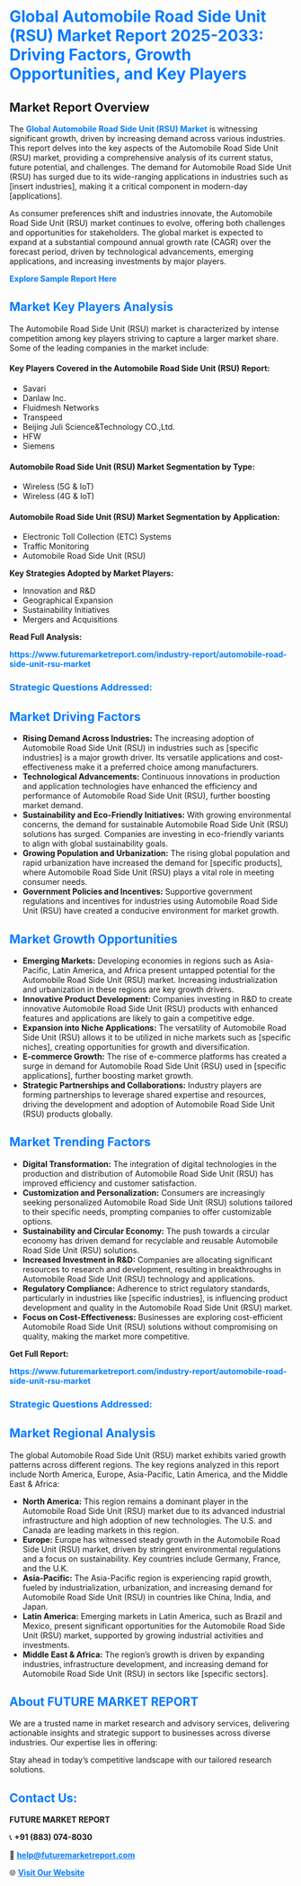<h1 style="color: #007BFF;">Global Automobile Road Side Unit (RSU) Market Report 2025-2033: Driving Factors, Growth Opportunities, and Key Players</h1>

<section id="overview">
<h2>Market Report Overview</h2>
<p>The <a href="https://www.futuremarketreport.com/industry-report/automobile-road-side-unit-rsu-market" style="color: #007BFF; text-decoration: none;"><strong>Global Automobile Road Side Unit (RSU) Market</strong></a> is witnessing significant growth, driven by increasing demand across various industries. This report delves into the key aspects of the Automobile Road Side Unit (RSU) market, providing a comprehensive analysis of its current status, future potential, and challenges. The demand for Automobile Road Side Unit (RSU) has surged due to its wide-ranging applications in industries such as [insert industries], making it a critical component in modern-day [applications].</p>
<p>As consumer preferences shift and industries innovate, the Automobile Road Side Unit (RSU) market continues to evolve, offering both challenges and opportunities for stakeholders. The global market is expected to expand at a substantial compound annual growth rate (CAGR) over the forecast period, driven by technological advancements, emerging applications, and increasing investments by major players.</p>
</section>

<section id="overview">
<p><a href="https://www.futuremarketreport.com/request-sample/reportId=127649" style="color: #007BFF; text-decoration: none;"><strong>Explore Sample Report Here</strong></a></p>
</section>

<section id="key-players">
<h2 style="color: #007BFF;">Market Key Players Analysis</h2>
<p>The Automobile Road Side Unit (RSU) market is characterized by intense competition among key players striving to capture a larger market share. Some of the leading companies in the market include:</p>
<h4>Key Players Covered in the Automobile Road Side Unit (RSU) Report:</h4>
<ul><li>Savari</li><li>Danlaw Inc.</li><li>Fluidmesh Networks</li><li>Transpeed</li><li>Beijing Juli Science&amp;Technology CO.,Ltd.</li><li>HFW</li><li>Siemens</li></ul>
<h4>Automobile Road Side Unit (RSU) Market Segmentation by Type:</h4>
<ul><li>Wireless (5G &amp; IoT)</li><li>Wireless (4G &amp; IoT)</li></ul>

<h4>Automobile Road Side Unit (RSU) Market Segmentation by Application:</h4>
<ul><li>Electronic Toll Collection (ETC) Systems</li><li>Traffic Monitoring</li><li>Automobile Road Side Unit (RSU)</li></ul>
<p><strong>Key Strategies Adopted by Market Players:</strong></p>
<ul>
<li>Innovation and R&D</li>
<li>Geographical Expansion</li>
<li>Sustainability Initiatives</li>
<li>Mergers and Acquisitions</li>
</ul>
</section>

<section>
<p><strong>Read Full Analysis: </strong></p><a href="https://www.futuremarketreport.com/industry-report/automobile-road-side-unit-rsu-market" style="color: #007BFF; text-decoration: none;"><strong>https://www.futuremarketreport.com/industry-report/automobile-road-side-unit-rsu-market</strong></a>
<h3 style="color: #007BFF;">Strategic Questions Addressed:</h3>
</section>

<section id="driving-factors">
<h2 style="color: #007BFF;">Market Driving Factors</h2>
<ul>
<li><strong>Rising Demand Across Industries:</strong> The increasing adoption of Automobile Road Side Unit (RSU) in industries such as [specific industries] is a major growth driver. Its versatile applications and cost-effectiveness make it a preferred choice among manufacturers.</li>
<li><strong>Technological Advancements:</strong> Continuous innovations in production and application technologies have enhanced the efficiency and performance of Automobile Road Side Unit (RSU), further boosting market demand.</li>
<li><strong>Sustainability and Eco-Friendly Initiatives:</strong> With growing environmental concerns, the demand for sustainable Automobile Road Side Unit (RSU) solutions has surged. Companies are investing in eco-friendly variants to align with global sustainability goals.</li>
<li><strong>Growing Population and Urbanization:</strong> The rising global population and rapid urbanization have increased the demand for [specific products], where Automobile Road Side Unit (RSU) plays a vital role in meeting consumer needs.</li>
<li><strong>Government Policies and Incentives:</strong> Supportive government regulations and incentives for industries using Automobile Road Side Unit (RSU) have created a conducive environment for market growth.</li>
</ul>
</section>

<section id="growth-opportunities">
<h2 style="color: #007BFF;">Market Growth Opportunities</h2>
<ul>
<li><strong>Emerging Markets:</strong> Developing economies in regions such as Asia-Pacific, Latin America, and Africa present untapped potential for the Automobile Road Side Unit (RSU) market. Increasing industrialization and urbanization in these regions are key growth drivers.</li>
<li><strong>Innovative Product Development:</strong> Companies investing in R&D to create innovative Automobile Road Side Unit (RSU) products with enhanced features and applications are likely to gain a competitive edge.</li>
<li><strong>Expansion into Niche Applications:</strong> The versatility of Automobile Road Side Unit (RSU) allows it to be utilized in niche markets such as [specific niches], creating opportunities for growth and diversification.</li>
<li><strong>E-commerce Growth:</strong> The rise of e-commerce platforms has created a surge in demand for Automobile Road Side Unit (RSU) used in [specific applications], further boosting market growth.</li>
<li><strong>Strategic Partnerships and Collaborations:</strong> Industry players are forming partnerships to leverage shared expertise and resources, driving the development and adoption of Automobile Road Side Unit (RSU) products globally.</li>
</ul>
</section>

<section id="trending-factors">
<h2 style="color: #007BFF;">Market Trending Factors</h2>
<ul>
<li><strong>Digital Transformation:</strong> The integration of digital technologies in the production and distribution of Automobile Road Side Unit (RSU) has improved efficiency and customer satisfaction.</li>
<li><strong>Customization and Personalization:</strong> Consumers are increasingly seeking personalized Automobile Road Side Unit (RSU) solutions tailored to their specific needs, prompting companies to offer customizable options.</li>
<li><strong>Sustainability and Circular Economy:</strong> The push towards a circular economy has driven demand for recyclable and reusable Automobile Road Side Unit (RSU) solutions.</li>
<li><strong>Increased Investment in R&D:</strong> Companies are allocating significant resources to research and development, resulting in breakthroughs in Automobile Road Side Unit (RSU) technology and applications.</li>
<li><strong>Regulatory Compliance:</strong> Adherence to strict regulatory standards, particularly in industries like [specific industries], is influencing product development and quality in the Automobile Road Side Unit (RSU) market.</li>
<li><strong>Focus on Cost-Effectiveness:</strong> Businesses are exploring cost-efficient Automobile Road Side Unit (RSU) solutions without compromising on quality, making the market more competitive.</li>
</ul>
</section>

<section>
<p><strong>Get Full Report: </strong></p><a href="https://www.futuremarketreport.com/industry-report/automobile-road-side-unit-rsu-market" style="color: #007BFF; text-decoration: none;"><strong>https://www.futuremarketreport.com/industry-report/automobile-road-side-unit-rsu-market</strong></a>
<h3 style="color: #007BFF;">Strategic Questions Addressed:</h3>
</section>


<section id="regional-analysis">
<h2 style="color: #007BFF;">Market Regional Analysis</h2>
<p>The global Automobile Road Side Unit (RSU) market exhibits varied growth patterns across different regions. The key regions analyzed in this report include North America, Europe, Asia-Pacific, Latin America, and the Middle East & Africa:</p>
<ul>
<li><strong>North America:</strong> This region remains a dominant player in the Automobile Road Side Unit (RSU) market due to its advanced industrial infrastructure and high adoption of new technologies. The U.S. and Canada are leading markets in this region.</li>
<li><strong>Europe:</strong> Europe has witnessed steady growth in the Automobile Road Side Unit (RSU) market, driven by stringent environmental regulations and a focus on sustainability. Key countries include Germany, France, and the U.K.</li>
<li><strong>Asia-Pacific:</strong> The Asia-Pacific region is experiencing rapid growth, fueled by industrialization, urbanization, and increasing demand for Automobile Road Side Unit (RSU) in countries like China, India, and Japan.</li>
<li><strong>Latin America:</strong> Emerging markets in Latin America, such as Brazil and Mexico, present significant opportunities for the Automobile Road Side Unit (RSU) market, supported by growing industrial activities and investments.</li>
<li><strong>Middle East & Africa:</strong> The region’s growth is driven by expanding industries, infrastructure development, and increasing demand for Automobile Road Side Unit (RSU) in sectors like [specific sectors].</li>
</ul>
</section>

<footer>
<h2 style="color: #007BFF;">About FUTURE MARKET REPORT</h2>
<p>We are a trusted name in market research and advisory services, delivering actionable insights and strategic support to businesses across diverse industries. Our expertise lies in offering:</p>

<p>Stay ahead in today’s competitive landscape with our tailored research solutions.</p>

<h2 style="color: #007BFF;">Contact Us:</h2>
<p><strong>FUTURE MARKET REPORT</strong></p>
<p>📞 <strong>+91 (883) 074-8030</strong></p>
<p>📧 <strong><a href="mailto:help@futuremarketreport.com" style="color: #007BFF;">help@futuremarketreport.com</a></strong></p>
<p>🌐 <strong><a href="https://www.futuremarketreport.com/" style="color: #007BFF;">Visit Our Website</a></strong></p>
</footer>
